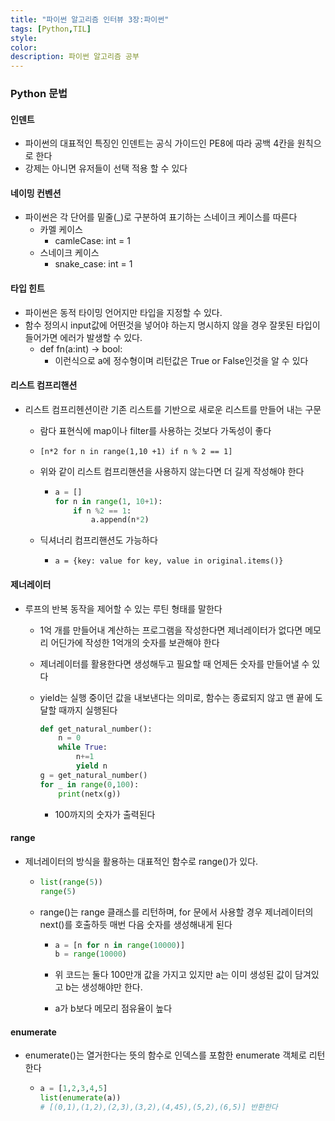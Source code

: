```yaml
---
title: "파이썬 알고리즘 인터뷰 3장:파이썬"
tags: [Python,TIL]
style:
color:
description: 파이썬 알고리즘 공부
---
```


### Python 문법

#### 인덴트

- 파이썬의 대표적인 특징인 인덴트는 공식 가이드인 PE8에 따라 공백 4칸을 원칙으로 한다
- 강제는 아니면 유저들이 선택 적용 할 수 있다

#### 네이밍 컨벤션

- 파이썬은 각 단어를 밑줄(_)로 구분하여 표기하는 스네이크 케이스를 따른다
  - 카멜 케이스
    - camleCase: int = 1
  - 스네이크 케이스
    - snake_case: int = 1

#### 타입 힌트

- 파이썬은 동적 타이밍 언어지만 타입을 지정할 수 있다.
- 함수 정의시 input값에 어떤것을 넣어야 하는지 명시하지 않을 경우 잘못된 타입이 들어가면 
  에러가 발생할 수 있다.
  - def fn(a:int) -> bool:
    - 이런식으로 a에 정수형이며 리턴값은 True or False인것을 알 수 있다

#### 리스트 컴프리핸션

- 리스트 컴프리헨션이란 기존 리스트를 기반으로 새로운 리스트를 만들어 내는 구문

  - 람다 표현식에 map이나 filter를 사용하는 것보다 가독성이 좋다

  - ```[n*2 for n in range(1,10 +1) if n % 2 == 1]```

  - 위와 같이 리스트 컴프리핸션을 사용하지 않는다면 더 길게 작성해야 한다

    - ```python
      a = []
      for n in range(1, 10+1):
          if n %2 == 1:
              a.append(n*2)
      ```

  - 딕셔너리 컴프리핸션도 가능하다

    - ```a = {key: value for key, value in original.items()}```

#### 제너레이터

- 루프의 반복 동작을 제어할 수 있는 루틴 형태를 말한다

  - 1억 개를 만들어내 계산하는 프로그램을 작성한다면 제너레이터가 없다면 메모리 
    어딘가에 작성한 1억개의 숫자를 보관해야 한다

  - 제너레이터를 활용한다면 생성해두고 필요할 때 언제든 숫자를 만들어낼 수 있다

  - yield는 실행 중이던 값을 내보낸다는 의미로, 함수는 종료되지 않고 맨 끝에 도달할 때까지 
    실행된다

    ```python
    def get_natural_number():
        n = 0
        while True:
            n+=1
            yield n
    g = get_natural_number()
    for _ in range(0,100):
        print(netx(g))
    ```

    - 100까지의 숫자가 출력된다

#### range

- 제너레이터의 방식을 활용하는 대표적인 함수로 range()가 있다.

  - ```python
    list(range(5))
    range(5)
    ```

  - range()는 range 클래스를 리턴하며,  for 문에서 사용할 경우 제너레이터의 next()를 호출하듯 매번 다음 숫자를 생성해내게 된다

    - ```Python
      a = [n for n in range(10000)]
      b = range(10000)
      ```

    - 위 코드는 둘다 100만개 값을 가지고 있지만 a는 이미 생성된 값이 담겨있고 b는 
      생성해야만 한다.

    - a가 b보다 메모리 점유율이 높다

#### enumerate

- enumerate()는 열거한다는 뜻의 함수로 인덱스를 포함한 enumerate 객체로 리턴한다

  - ```python
    a = [1,2,3,4,5]
    list(enumerate(a))
    # [(0,1),(1,2),(2,3),(3,2),(4,45),(5,2),(6,5)] 반환한다
    ```

    